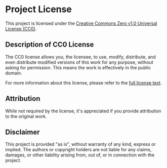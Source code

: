 # Project License

This project is licensed under the [Creative Commons Zero v1.0 Universal License (CC0)](https://creativecommons.org/publicdomain/zero/1.0/).

## Description of CC0 License

The CC0 license allows you, the licensee, to use, modify, distribute, and even distribute modified versions of this work for any purpose, without asking for permission. This means the work is effectively in the public domain.

For more information about this license, please refer to the [full license text](https://creativecommons.org/publicdomain/zero/1.0/legalcode).

## Attribution

While not required by the license, it's appreciated if you provide attribution to the original work.

## Disclaimer

This project is provided "as is", without warranty of any kind, express or implied. The authors or copyright holders are not liable for any claims, damages, or other liability arising from, out of, or in connection with the project.
